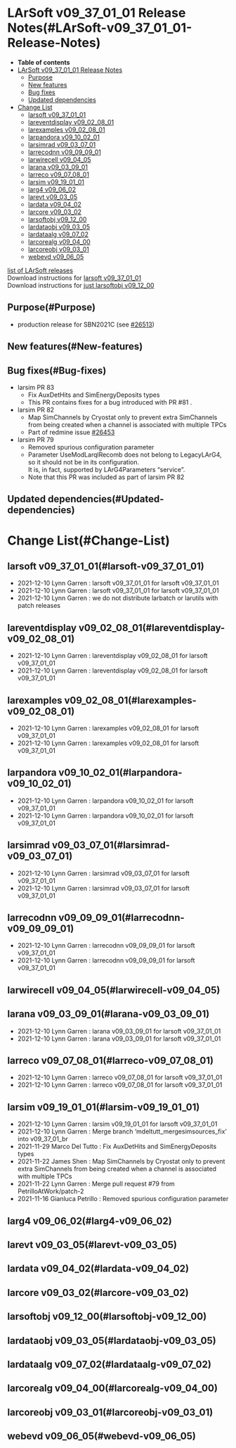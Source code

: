 LArSoft v09\_37\_01\_01 Release Notes(#LArSoft-v09_37_01_01-Release-Notes)
=============================================================================

-   **Table of contents**
-   [LArSoft v09\_37\_01\_01 Release Notes](#LArSoft-v09_37_01_01-Release-Notes)
    -   [Purpose](#Purpose)
    -   [New features](#New-features)
    -   [Bug fixes](#Bug-fixes)
    -   [Updated dependencies](#Updated-dependencies)
-   [Change List](#Change-List)
    -   [larsoft v09\_37\_01\_01](#larsoft-v09_37_01_01)
    -   [lareventdisplay v09\_02\_08\_01](#lareventdisplay-v09_02_08_01)
    -   [larexamples v09\_02\_08\_01](#larexamples-v09_02_08_01)
    -   [larpandora v09\_10\_02\_01](#larpandora-v09_10_02_01)
    -   [larsimrad v09\_03\_07\_01](#larsimrad-v09_03_07_01)
    -   [larrecodnn v09\_09\_09\_01](#larrecodnn-v09_09_09_01)
    -   [larwirecell v09\_04\_05](#larwirecell-v09_04_05)
    -   [larana v09\_03\_09\_01](#larana-v09_03_09_01)
    -   [larreco v09\_07\_08\_01](#larreco-v09_07_08_01)
    -   [larsim v09\_19\_01\_01](#larsim-v09_19_01_01)
    -   [larg4 v09\_06\_02](#larg4-v09_06_02)
    -   [larevt v09\_03\_05](#larevt-v09_03_05)
    -   [lardata v09\_04\_02](#lardata-v09_04_02)
    -   [larcore v09\_03\_02](#larcore-v09_03_02)
    -   [larsoftobj v09\_12\_00](#larsoftobj-v09_12_00)
    -   [lardataobj v09\_03\_05](#lardataobj-v09_03_05)
    -   [lardataalg v09\_07\_02](#lardataalg-v09_07_02)
    -   [larcorealg v09\_04\_00](#larcorealg-v09_04_00)
    -   [larcoreobj v09\_03\_01](#larcoreobj-v09_03_01)
    -   [webevd v09\_06\_05](#webevd-v09_06_05)

[list of LArSoft releases](LArSoft_release_list)\
Download instructions for [larsoft v09\_37\_01\_01](http://scisoft.fnal.gov/scisoft/bundles/larsoft/v09_37_01_01/larsoft-v09_37_01_01.html)\
Download instructions for [just larsoftobj v09\_12\_00](http://scisoft.fnal.gov/scisoft/bundles/larsoftobj/v09_12_00/larsoftobj-v09_12_00.html)

Purpose(#Purpose)
--------------------

-   production release for SBN2021C (see [\#26513](/redmine/issues/26513 "Support: LArSoft patch for SBN2021C production (Closed)"))

New features(#New-features)
------------------------------

Bug fixes(#Bug-fixes)
------------------------

-   larsim PR 83
    -   Fix AuxDetHits and SimEnergyDeposits types
    -   This PR contains fixes for a bug introduced with PR \#81 .
-   larsim PR 82
    -   Map SimChannels by Cryostat only to prevent extra SimChannels from being created when a channel is associated with multiple TPCs
    -   Part of redmine issue [\#26453](/redmine/issues/26453 "Bug: Incorrect SimChannel Instantiation in SimDriftElectrons_modules.cc (Closed)")
-   larsim PR 79
    -   Removed spurious configuration parameter
    -   Parameter UseModLarqlRecomb does not belong to LegacyLArG4, so it should not be in its configuration.\
        It is, in fact, supported by LArG4Parameters “service”.
    -   Note that this PR was included as part of larsim PR 82

Updated dependencies(#Updated-dependencies)
----------------------------------------------

Change List(#Change-List)
============================

larsoft v09\_37\_01\_01(#larsoft-v09_37_01_01)
-------------------------------------------------

-   2021-12-10 Lynn Garren : larsoft v09\_37\_01\_01 for larsoft v09\_37\_01\_01
-   2021-12-10 Lynn Garren : larsoft v09\_37\_01\_01 for larsoft v09\_37\_01\_01
-   2021-12-10 Lynn Garren : we do not distribute larbatch or larutils with patch releases

lareventdisplay v09\_02\_08\_01(#lareventdisplay-v09_02_08_01)
-----------------------------------------------------------------

-   2021-12-10 Lynn Garren : lareventdisplay v09\_02\_08\_01 for larsoft v09\_37\_01\_01
-   2021-12-10 Lynn Garren : lareventdisplay v09\_02\_08\_01 for larsoft v09\_37\_01\_01

larexamples v09\_02\_08\_01(#larexamples-v09_02_08_01)
---------------------------------------------------------

-   2021-12-10 Lynn Garren : larexamples v09\_02\_08\_01 for larsoft v09\_37\_01\_01
-   2021-12-10 Lynn Garren : larexamples v09\_02\_08\_01 for larsoft v09\_37\_01\_01

larpandora v09\_10\_02\_01(#larpandora-v09_10_02_01)
-------------------------------------------------------

-   2021-12-10 Lynn Garren : larpandora v09\_10\_02\_01 for larsoft v09\_37\_01\_01
-   2021-12-10 Lynn Garren : larpandora v09\_10\_02\_01 for larsoft v09\_37\_01\_01

larsimrad v09\_03\_07\_01(#larsimrad-v09_03_07_01)
-----------------------------------------------------

-   2021-12-10 Lynn Garren : larsimrad v09\_03\_07\_01 for larsoft v09\_37\_01\_01
-   2021-12-10 Lynn Garren : larsimrad v09\_03\_07\_01 for larsoft v09\_37\_01\_01

larrecodnn v09\_09\_09\_01(#larrecodnn-v09_09_09_01)
-------------------------------------------------------

-   2021-12-10 Lynn Garren : larrecodnn v09\_09\_09\_01 for larsoft v09\_37\_01\_01
-   2021-12-10 Lynn Garren : larrecodnn v09\_09\_09\_01 for larsoft v09\_37\_01\_01

larwirecell v09\_04\_05(#larwirecell-v09_04_05)
--------------------------------------------------

larana v09\_03\_09\_01(#larana-v09_03_09_01)
-----------------------------------------------

-   2021-12-10 Lynn Garren : larana v09\_03\_09\_01 for larsoft v09\_37\_01\_01
-   2021-12-10 Lynn Garren : larana v09\_03\_09\_01 for larsoft v09\_37\_01\_01

larreco v09\_07\_08\_01(#larreco-v09_07_08_01)
-------------------------------------------------

-   2021-12-10 Lynn Garren : larreco v09\_07\_08\_01 for larsoft v09\_37\_01\_01
-   2021-12-10 Lynn Garren : larreco v09\_07\_08\_01 for larsoft v09\_37\_01\_01

larsim v09\_19\_01\_01(#larsim-v09_19_01_01)
-----------------------------------------------

-   2021-12-10 Lynn Garren : larsim v09\_19\_01\_01 for larsoft v09\_37\_01\_01
-   2021-12-10 Lynn Garren : Merge branch ‘mdeltutt\_mergesimsources\_fix’ into v09\_37\_01\_br
-   2021-11-29 Marco Del Tutto : Fix AuxDetHits and SimEnergyDeposits types
-   2021-11-22 James Shen : Map SimChannels by Cryostat only to prevent extra SimChannels from being created when a channel is associated with multiple TPCs
-   2021-11-22 Lynn Garren : Merge pull request \#79 from PetrilloAtWork/patch-2
-   2021-11-16 Gianluca Petrillo : Removed spurious configuration parameter

larg4 v09\_06\_02(#larg4-v09_06_02)
--------------------------------------

larevt v09\_03\_05(#larevt-v09_03_05)
----------------------------------------

lardata v09\_04\_02(#lardata-v09_04_02)
------------------------------------------

larcore v09\_03\_02(#larcore-v09_03_02)
------------------------------------------

larsoftobj v09\_12\_00(#larsoftobj-v09_12_00)
------------------------------------------------

lardataobj v09\_03\_05(#lardataobj-v09_03_05)
------------------------------------------------

lardataalg v09\_07\_02(#lardataalg-v09_07_02)
------------------------------------------------

larcorealg v09\_04\_00(#larcorealg-v09_04_00)
------------------------------------------------

larcoreobj v09\_03\_01(#larcoreobj-v09_03_01)
------------------------------------------------

webevd v09\_06\_05(#webevd-v09_06_05)
----------------------------------------
